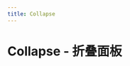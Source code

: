 ```yaml
---
title: Collapse
---
```


# Collapse - 折叠面板

<ClientOnly>
  <collapse-demos-1></collapse-demos-1>
  <collapse-demos-2></collapse-demos-2>
  <collapse-demos-3></collapse-demos-3>
</ClientOnly>